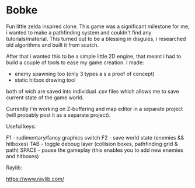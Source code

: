 # Bobke 

Fun little zelda inspired clone. This game was a significant milestone for me, i wanted to make a pathfinding system and couldn't find any tutorials/material. This turned out to be a blessing in disguies, i researched old algorithms and built it from scatch. 

After that i wanted this to be a simple little 2D engine, that meant i had to build a couple of tools to ease my game creation. 
I made:

- enemy spawning too (only 3 types a s a proof of concept)
- static hitbox drawing tool

both of wich are saved into individual .csv files which allows me to save current state of the game world.

Currently i'm working on Z-buffering and map editor in a separate project (will probably post it as a separate project).

Useful keys:

F1 - rudimentary/fancy graphics switch
F2 - save world state (enemies && hitboxes)
TAB - toggle deboug layer (collision boxes, pathfinding grid & path)
SPACE - pause the gameplay (this enables you to add new enemies and hitboxes)



Raylib:

https://www.raylib.com/
